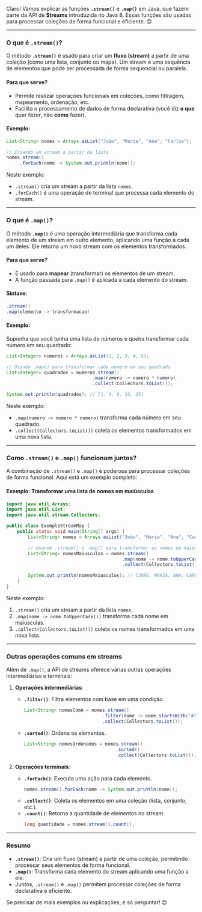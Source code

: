 Claro! Vamos explicar as funções **`.stream()`** e **`.map()`** em Java, que fazem parte da API de **Streams** introduzida no Java 8. Essas funções são usadas para processar coleções de forma funcional e eficiente. 😊

---

### O que é `.stream()`?
O método **`.stream()`** é usado para criar um **fluxo (stream)** a partir de uma coleção (como uma lista, conjunto ou mapa). Um stream é uma sequência de elementos que pode ser processada de forma sequencial ou paralela.

#### Para que serve?
- Permite realizar operações funcionais em coleções, como filtragem, mapeamento, ordenação, etc.
- Facilita o processamento de dados de forma declarativa (você diz **o que** quer fazer, não **como** fazer).

#### Exemplo:
```java
List<String> nomes = Arrays.asList("João", "Maria", "Ana", "Carlos");

// Criando um stream a partir da lista
nomes.stream()
     .forEach(nome -> System.out.println(nome));
```

Neste exemplo:
- `.stream()` cria um stream a partir da lista `nomes`.
- `.forEach()` é uma operação de terminal que processa cada elemento do stream.

---

### O que é `.map()`?
O método **`.map()`** é uma operação intermediária que transforma cada elemento de um stream em outro elemento, aplicando uma função a cada um deles. Ele retorna um novo stream com os elementos transformados.

#### Para que serve?
- É usado para **mapear** (transformar) os elementos de um stream.
- A função passada para `.map()` é aplicada a cada elemento do stream.

#### Sintaxe:
```java
.stream()
.map(elemento -> transformacao)
```

#### Exemplo:
Suponha que você tenha uma lista de números e queira transformar cada número em seu quadrado:

```java
List<Integer> numeros = Arrays.asList(1, 2, 3, 4, 5);

// Usando .map() para transformar cada número em seu quadrado
List<Integer> quadrados = numeros.stream()
                                .map(numero -> numero * numero)
                                .collect(Collectors.toList());

System.out.println(quadrados); // [1, 4, 9, 16, 25]
```

Neste exemplo:
- `.map(numero -> numero * numero)` transforma cada número em seu quadrado.
- `.collect(Collectors.toList())` coleta os elementos transformados em uma nova lista.

---

### Como `.stream()` e `.map()` funcionam juntos?
A combinação de `.stream()` e `.map()` é poderosa para processar coleções de forma funcional. Aqui está um exemplo completo:

#### Exemplo: Transformar uma lista de nomes em maiúsculas
```java
import java.util.Arrays;
import java.util.List;
import java.util.stream.Collectors;

public class ExemploStreamMap {
    public static void main(String[] args) {
        List<String> nomes = Arrays.asList("João", "Maria", "Ana", "Carlos");

        // Usando .stream() e .map() para transformar os nomes em maiúsculas
        List<String> nomesMaiusculos = nomes.stream()
                                           .map(nome -> nome.toUpperCase())
                                           .collect(Collectors.toList());

        System.out.println(nomesMaiusculos); // [JOÃO, MARIA, ANA, CARLOS]
    }
}
```

Neste exemplo:
1. `.stream()` cria um stream a partir da lista `nomes`.
2. `.map(nome -> nome.toUpperCase())` transforma cada nome em maiúsculas.
3. `.collect(Collectors.toList())` coleta os nomes transformados em uma nova lista.

---

### Outras operações comuns em streams
Além de `.map()`, a API de streams oferece várias outras operações intermediárias e terminais:

1. **Operações intermediárias**:
   - **`.filter()`**: Filtra elementos com base em uma condição.
     ```java
     List<String> nomesComA = nomes.stream()
                                  .filter(nome -> nome.startsWith("A"))
                                  .collect(Collectors.toList());
     ```
   - **`.sorted()`**: Ordena os elementos.
     ```java
     List<String> nomesOrdenados = nomes.stream()
                                       .sorted()
                                       .collect(Collectors.toList());
     ```

2. **Operações terminais**:
   - **`.forEach()`**: Executa uma ação para cada elemento.
     ```java
     nomes.stream().forEach(nome -> System.out.println(nome));
     ```
   - **`.collect()`**: Coleta os elementos em uma coleção (lista, conjunto, etc.).
   - **`.count()`**: Retorna a quantidade de elementos no stream.
     ```java
     long quantidade = nomes.stream().count();
     ```

---

### Resumo
- **`.stream()`**: Cria um fluxo (stream) a partir de uma coleção, permitindo processar seus elementos de forma funcional.
- **`.map()`**: Transforma cada elemento do stream aplicando uma função a ele.
- Juntos, `.stream()` e `.map()` permitem processar coleções de forma declarativa e eficiente.

Se precisar de mais exemplos ou explicações, é só perguntar! 😊

